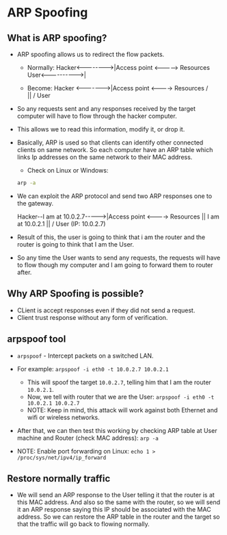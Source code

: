 # ARP Spoofing

## What is ARP spoofing?

- ARP spoofing allows us to redirect the flow packets.
  - Normally:
    Hacker<-------->|Access point <-----> Resources
    User<---------->|

  - Become:
    Hacker <------->|Access point <----> Resources
     /\
     ||
     \/
    User

- So any requests sent and any responses received by the target computer will have to flow through the hacker computer.
- This allows we to read this information, modify it, or drop it.

- Basically, ARP is used so that clients can identify other connected clients on same network. So each computer have an ARP table which links Ip addresses on the same network to their MAC address.
  - Check on Linux or Windows:

  ```bash
  arp -a
  ```

- We can exploit the ARP protocol and send two ARP responses one to the gateway.

    Hacker--I am at 10.0.2.7----->|Access point <----> Resources
     ||
    I am at 10.0.2.1
     ||
     \/
    User (IP: 10.0.2.7)

- Result of this, the user is going to think that i am the router and the router is going to think that I am the User.

- So any time the User wants to send any requests, the requests will have to flow though my computer and I am going to forward them to router after.

## Why ARP Spoofing is possible?

- CLient is accept responses even if they did not send a request.
- Client trust response without any form of verification.

## arpspoof tool

- `arpspoof` - Intercept packets on a switched LAN.
- For example: `arpspoof -i eth0 -t 10.0.2.7 10.0.2.1`
  - This will spoof the target `10.0.2.7`, telling him that I am the router `10.0.2.1`.
  - Now, we tell with router that we are the User: `arpspoof -i eth0 -t 10.0.2.1 10.0.2.7`
  - NOTE: Keep in mind, this attack will work against both Ethernet and wifi or wireless networks.

- After that, we can then test this working by checking ARP table at User machine and Router (check MAC address): `arp -a`

- NOTE: Enable port forwarding on Linux: `echo 1 > /proc/sys/net/ipv4/ip_forward`

## Restore normally traffic

- We will send an ARP response to the User telling it that the router is at this MAC address. And also so the same with the router, so we will send it an ARP response saying this IP should be associated with the MAC address. So we can restore the ARP table in the router and the target so that the traffic will go back to flowing normally.
